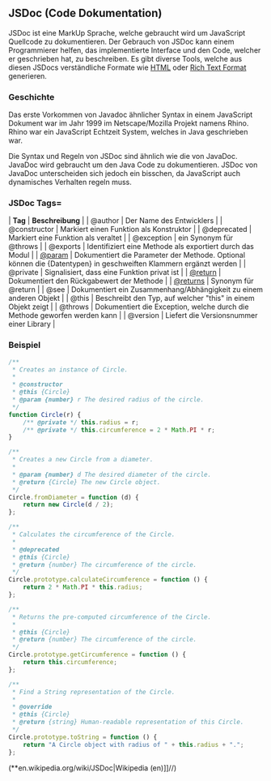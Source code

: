 ## JSDoc (Code Dokumentation)
JSDoc ist eine MarkUp Sprache, welche gebraucht wird um JavaScript Quellcode zu dokumentieren. 
Der Gebrauch von JSDoc kann einem Programmierer helfen, das implementierte Interface und den Code, 
welcher er geschrieben hat, zu beschreiben. Es gibt diverse Tools, welche aus diesen JSDocs verständliche Formate wie 
[HTML](/wiki/programmiersprachen/html) oder [Rich Text Format](https://de.wikipedia.org/wiki/Rich_Text_Format)
generieren.





### Geschichte
Das erste Vorkommen von Javadoc ähnlicher Syntax in einem JavaScript Dokument war im Jahr 1999 im Netscape/Mozilla Projekt namens Rhino. 
Rhino war ein JavaScript Echtzeit System, welches in Java geschrieben war.





Die Syntax und Regeln von JSDoc sind ähnlich wie die von JavaDoc. JavaDoc wird gebraucht um den Java Code zu dokumentieren.
JSDoc von JavaDoc unterscheiden sich jedoch ein bisschen, da JavaScript auch dynamisches Verhalten regeln muss.





### JSDoc Tags=
| **Tag** | **Beschreibung** |
| @author | Der Name des Entwicklers |
| @constructor | Markiert einen Funktion als Konstruktor |
| @deprecated | Markiert eine Funktion als veraltet |
| @exception | ein Synonym für @throws |
| @exports | Identifiziert eine Methode als exportiert durch das Modul |
| [@param](http://usejsdoc.org/tags-param.html) | Dokumentiert die Parameter der Methode. Optional können die {Datentypen} in geschweiften Klammern ergänzt werden |
| @private | Signalisiert, dass eine Funktion privat ist |
| [@return](http://usejsdoc.org/tags-returns.html) | Dokumentiert den Rückgabewert der Methode |
| [@returns](http://usejsdoc.org/tags-returns.html) | Synonym für @return |
| @see | Dokumentiert ein Zusammenhang/Abhängigkeit zu einem anderen Objekt |
| @this | Beschreibt den Typ, auf welcher "this" in einem Objekt zeigt |
| @throws | Dokumentiert die Exception, welche durch die Methode geworfen werden kann |
| @version | Liefert die Versionsnummer einer Library |



### Beispiel
```javascript
/**
 * Creates an instance of Circle.
 *
 * @constructor
 * @this {Circle}
 * @param {number} r The desired radius of the circle.
 */
function Circle(r) {
    /** @private */ this.radius = r;
    /** @private */ this.circumference = 2 * Math.PI * r;
}

/**
 * Creates a new Circle from a diameter.
 *
 * @param {number} d The desired diameter of the circle.
 * @return {Circle} The new Circle object.
 */
Circle.fromDiameter = function (d) {
    return new Circle(d / 2);
};

/**
 * Calculates the circumference of the Circle.
 *
 * @deprecated
 * @this {Circle}
 * @return {number} The circumference of the circle.
 */
Circle.prototype.calculateCircumference = function () {
    return 2 * Math.PI * this.radius;
};

/**
 * Returns the pre-computed circumference of the Circle.
 *
 * @this {Circle}
 * @return {number} The circumference of the circle.
 */
Circle.prototype.getCircumference = function () {
    return this.circumference;
};

/**
 * Find a String representation of the Circle.
 *
 * @override
 * @this {Circle}
 * @return {string} Human-readable representation of this Circle.
 */
Circle.prototype.toString = function () {
    return "A Circle object with radius of " + this.radius + ".";
};
```

(**en.wikipedia.org/wiki/JSDoc|Wikipedia (en)]]//)
